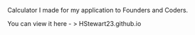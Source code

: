 
Calculator I made for my application to Founders and Coders.

  You can view it here - > HStewart23.github.io
